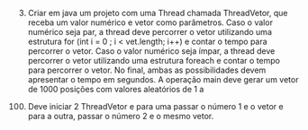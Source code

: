 3) Criar em java um projeto com uma Thread chamada ThreadVetor, que receba um valor
numérico e vetor como parâmetros. Caso o valor numérico seja par, a thread deve percorrer o
vetor utilizando uma estrutura for (int i = 0 ; i < vet.length; i++) e contar o tempo para
percorrer o vetor. Caso o valor numérico seja ímpar, a thread deve percorrer
o vetor utilizando uma estrutura foreach e contar o tempo para percorrer o vetor. No final,
ambas as possibilidades devem apresentar o tempo em segundos. A operação
main deve gerar um vetor de 1000 posições com valores aleatórios de 1 a
100. Deve iniciar 2 ThreadVetor e para uma passar o número 1 e o vetor e para a outra, passar o
número 2 e o mesmo vetor.
